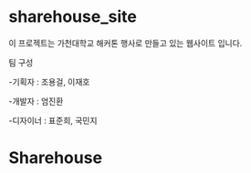 # sharehouse_site

이 프로젝트는 가천대학교 해커톤 행사로 만들고 있는 웹사이트 입니다.



팀 구성

  -기획자   : 조용걸, 이재호

  -개발자   : 엄진환

  -디자이너 : 표준희, 국민지
# Sharehouse
